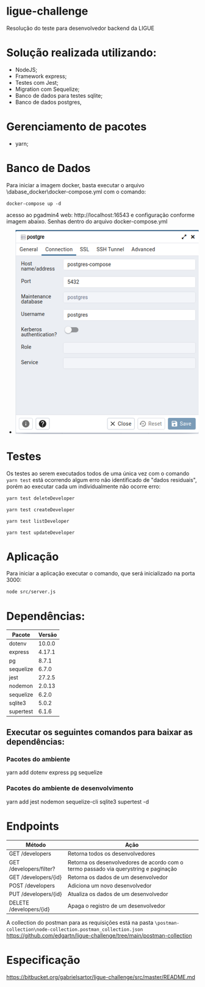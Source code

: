 # ligue-challenge

Resolução do teste para desenvolvedor backend da LIGUE

# Solução realizada utilizando:
 * NodeJS;
 * Framework express;
 * Testes com Jest;
 * Migration com Sequelize;
 * Banco de dados para testes sqlite;
 * Banco de dados postgres, 
# Gerenciamento de pacotes
* yarn;
# Banco de Dados
Para iniciar a imagem docker, basta executar o arquivo \dabase_docker\docker-compose.yml com o comando: 
```
docker-compose up -d
``` 
acesso ao pgadmin4 web: http://localhost:16543 e configuração conforme imagem abaixo. Senhas dentro do arquivo docker-compose.yml  
 * ![pgadmin-config](./images/postgres-config.png) 

# Testes
Os testes ao serem executados todos de uma única vez com o comando `yarn test` está ocorrendo algum erro não identificado de "dados residuais", porém ao executar cada um individualmente não ocorre erro:
```
yarn test deleteDeveloper
```
```
yarn test createDeveloper
```
```
yarn test listDeveloper
```
```
yarn test updateDeveloper
```
# Aplicação
Para iniciar a aplicação executar o comando, que será inicializado na porta 3000:
 ```
 node src/server.js
 ```

# Dependências:
|Pacote|Versão
|---|---|
|dotenv|10.0.0|
|express|4.17.1|
|pg|8.7.1|
|sequelize|6.7.0|
|jest|27.2.5|
|nodemon|2.0.13|
|sequelize|6.2.0|
|sqlite3|5.0.2|
|supertest|6.1.6|

## Executar os seguintes comandos para baixar as dependências:

### Pacotes do ambiente
yarn add dotenv express pg sequelize

### Pacotes do ambiente de desenvolvimento
yarn add jest nodemon sequelize-cli sqlite3 supertest -d

# Endpoints
|Método|Ação|
|---|---|
|GET /developers | Retorna todos os desenvolvedores|
|GET /developers/filter?|Retorna os desenvolvedores de acordo com o termo passado via querystring e paginação|
|GET /developers/{id}|Retorna os dados de um desenvolvedor|
|POST /developers|Adiciona um novo desenvolvedor|
|PUT /developers/{id}|Atualiza os dados de um desenvolvedor|
|DELETE /developers/{id}|Apaga o registro de um desenvolvedor|

A collection do postman para as requisições está na pasta `\postman-collection\node-collection.postman_collection.json`
https://github.com/edgartn/ligue-challenge/tree/main/postman-collection

# Especificação
https://bitbucket.org/gabrielsartor/ligue-challenge/src/master/README.md
